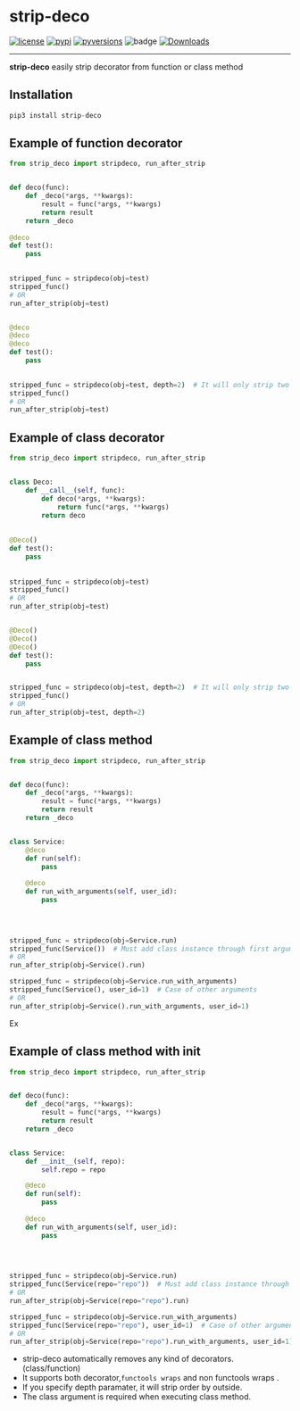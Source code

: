 # strip-deco
[![license]](/LICENSE)
[![pypi]](https://pypi.org/project/strip-deco/)
[![pyversions]](http://pypi.python.org/pypi/strip-deco)
![badge](https://action-badges.now.sh/teamhide/strip-deco)
[![Downloads](https://pepy.tech/badge/strip-deco)](https://pepy.tech/project/strip-deco)

---

**strip-deco** easily strip decorator from function or class method

## Installation

```python
pip3 install strip-deco
```

## Example of function decorator
```python
from strip_deco import stripdeco, run_after_strip


def deco(func):
    def _deco(*args, **kwargs):
        result = func(*args, **kwargs)
        return result
    return _deco
    
@deco
def test():
    pass
    

stripped_func = stripdeco(obj=test)
stripped_func()
# OR
run_after_strip(obj=test)


@deco
@deco
@deco
def test():
    pass
    

stripped_func = stripdeco(obj=test, depth=2)  # It will only strip two decorator
stripped_func()
# OR
run_after_strip(obj=test)
```

## Example of class decorator
```python
from strip_deco import stripdeco, run_after_strip


class Deco:
    def __call__(self, func):
        def deco(*args, **kwargs):
            return func(*args, **kwargs)
        return deco
       
 
@Deco()
def test():
    pass
    
    
stripped_func = stripdeco(obj=test)
stripped_func()
# OR
run_after_strip(obj=test)


@Deco()
@Deco()
@Deco()
def test():
    pass


stripped_func = stripdeco(obj=test, depth=2)  # It will only strip two decorator
stripped_func()
# OR
run_after_strip(obj=test, depth=2)
```

## Example of class method
```python
from strip_deco import stripdeco, run_after_strip


def deco(func):
    def _deco(*args, **kwargs):
        result = func(*args, **kwargs)
        return result
    return _deco


class Service:
    @deco
    def run(self):
        pass
    
    @deco
    def run_with_arguments(self, user_id):
        pass


        
        
stripped_func = stripdeco(obj=Service.run)
stripped_func(Service())  # Must add class instance through first argument
# OR
run_after_strip(obj=Service().run)

stripped_func = stripdeco(obj=Service.run_with_arguments)
stripped_func(Service(), user_id=1)  # Case of other arguments
# OR
run_after_strip(obj=Service().run_with_arguments, user_id=1)
```

Ex

## Example of class method with init
```python
from strip_deco import stripdeco, run_after_strip


def deco(func):
    def _deco(*args, **kwargs):
        result = func(*args, **kwargs)
        return result
    return _deco


class Service:
    def __init__(self, repo):
        self.repo = repo

    @deco
    def run(self):
        pass
    
    @deco
    def run_with_arguments(self, user_id):
        pass


        
        
stripped_func = stripdeco(obj=Service.run)
stripped_func(Service(repo="repo"))  # Must add class instance through first argument
# OR
run_after_strip(obj=Service(repo="repo").run)

stripped_func = stripdeco(obj=Service.run_with_arguments)
stripped_func(Service(repo="repo"), user_id=1)  # Case of other arguments
# OR
run_after_strip(obj=Service(repo="repo").run_with_arguments, user_id=1)
```

- strip-deco automatically removes  any kind of decorators. (class/function)
- It supports both decorator,`functools wraps` and non functools wraps .
- If you specify depth paramater, it will strip order by outside.
- The class argument is required when executing class method.


[license]: https://img.shields.io/badge/License-GPLv3-blue.svg
[pypi]: https://img.shields.io/pypi/v/strip-deco
[pyversions]: https://img.shields.io/pypi/pyversions/strip-deco